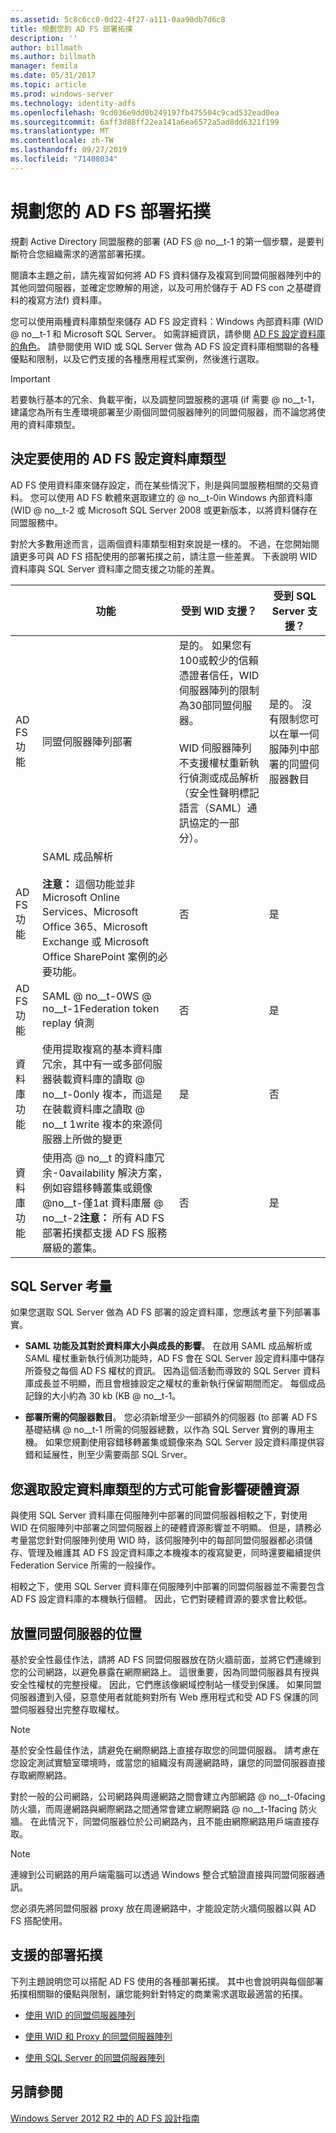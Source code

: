 ```yaml
---
ms.assetid: 5c8c6cc0-0d22-4f27-a111-0aa90db7d6c8
title: 規劃您的 AD FS 部署拓撲
description: ''
author: billmath
ms.author: billmath
manager: femila
ms.date: 05/31/2017
ms.topic: article
ms.prod: windows-server
ms.technology: identity-adfs
ms.openlocfilehash: 9cd036e9dd0b249197fb475504c9cad532ead0ea
ms.sourcegitcommit: 6aff3d88ff22ea141a6ea6572a5ad8dd6321f199
ms.translationtype: MT
ms.contentlocale: zh-TW
ms.lasthandoff: 09/27/2019
ms.locfileid: "71408034"
---
```

# <a name="plan-your-ad-fs-deployment-topology"></a>規劃您的 AD FS 部署拓撲

規劃 Active Directory 同盟服務的部署 \(AD FS @ no__t-1 的第一個步驟，是要判斷符合您組織需求的適當部署拓撲。  
  
閱讀本主題之前，請先複習如何將 AD FS 資料儲存及複寫到同盟伺服器陣列中的其他同盟伺服器，並確定您瞭解的用途，以及可用於儲存于 AD FS con 之基礎資料的複寫方法f) 資料庫。  
  
您可以使用兩種資料庫類型來儲存 AD FS 設定資料：Windows 內部資料庫 \(WID @ no__t-1 和 Microsoft SQL Server。 如需詳細資訊，請參閱 [AD FS 設定資料庫的角色](../../ad-fs/technical-reference/The-Role-of-the-AD-FS-Configuration-Database.md)。 請參閱使用 WID 或 SQL Server 做為 AD FS 設定資料庫相關聯的各種優點和限制，以及它們支援的各種應用程式案例，然後進行選取。  
  
> [!IMPORTANT]  
> 若要執行基本的冗余、負載平衡，以及調整同盟服務的選項 \(if 需要 @ no__t-1，建議您為所有生產環境部署至少兩個同盟伺服器陣列的同盟伺服器，而不論您將使用的資料庫類型。  
  
## <a name="determining-which-type-of-adfs-configuration-database-to-use"></a>決定要使用的 AD FS 設定資料庫類型  
AD FS 使用資料庫來儲存設定，而在某些情況下，則是與同盟服務相關的交易資料。 您可以使用 AD FS 軟體來選取建立的 @ no__t-0in Windows 內部資料庫 \(WID @ no__t-2 或 Microsoft SQL Server 2008 或更新版本，以將資料儲存在同盟服務中。  
  
對於大多數用途而言，這兩個資料庫類型相對來說是一樣的。 不過，在您開始閱讀更多可與 AD FS 搭配使用的部署拓撲之前，請注意一些差異。 下表說明 WID 資料庫與 SQL Server 資料庫之間支援之功能的差異。  
  
||功能|受到 WID 支援？|受到 SQL Server 支援？
| --- | --- | --- |--- |
|AD FS 功能|同盟伺服器陣列部署|是的。 如果您有100或較少的信賴憑證者信任，WID 伺服器陣列的限制為30部同盟伺服器。</br></br>WID 伺服器陣列不支援權杖重新執行偵測或成品解析（安全性聲明標記語言（SAML）通訊協定的一部分）。 |是的。 沒有限制您可以在單一伺服陣列中部署的同盟伺服器數目  
|AD FS 功能|SAML 成品解析 </br></br>**注意：** 這個功能並非 Microsoft Online Services、Microsoft Office 365、Microsoft Exchange 或 Microsoft Office SharePoint 案例的必要功能。|否|是  
|AD FS 功能|SAML @ no__t-0WS @ no__t-1Federation token replay 偵測|否|是  
|資料庫功能|使用提取複寫的基本資料庫冗余，其中有一或多部伺服器裝載資料庫的讀取 @ no__t-0only 複本，而這是在裝載資料庫之讀取 @ no__t 1write 複本的來源伺服器上所做的變更|是|否 
|資料庫功能|使用高 @ no__t 的資料庫冗余-0availability 解決方案，例如容錯移轉叢集或鏡像 @no__t-僅1at 資料庫層 @ no__t-2**注意：** 所有 AD FS 部署拓撲都支援 AD FS 服務層級的叢集。|否|是  

  
## <a name="sql-server-considerations"></a>SQL Server 考量  
如果您選取 SQL Server 做為 AD FS 部署的設定資料庫，您應該考量下列部署事實。  
  
-   **SAML 功能及其對於資料庫大小與成長的影響**。 在啟用 SAML 成品解析或 SAML 權杖重新執行偵測功能時，AD FS 會在 SQL Server 設定資料庫中儲存所簽發之每個 AD FS 權杖的資訊。 因為這個活動而導致的 SQL Server 資料庫成長並不明顯，而且會根據設定之權杖的重新執行保留期間而定。 每個成品記錄的大小約為 30 kb \(KB @ no__t-1。  
  
-   **部署所需的伺服器數目**。 您必須新增至少一部額外的伺服器 \(to 部署 AD FS 基礎結構 @ no__t-1 所需的伺服器總數，以作為 SQL Server 實例的專用主機。 如果您規劃使用容錯移轉叢集或鏡像來為 SQL Server 設定資料庫提供容錯和延展性，則至少需要兩部 SQL Srver。  
  
## <a name="how-the-configuration-database-type-you-select-may-impact-hardware-resources"></a>您選取設定資料庫類型的方式可能會影響硬體資源  
與使用 SQL Server 資料庫在伺服陣列中部署的同盟伺服器相較之下，對使用 WID 在伺服陣列中部署之同盟伺服器上的硬體資源影響並不明顯。 但是，請務必考量當您針對伺服陣列使用 WID 時，該伺服陣列中的每部同盟伺服器都必須儲存、管理及維護其 AD FS 設定資料庫之本機複本的複寫變更，同時還要繼續提供 Federation Service 所需的一般操作。  
  
相較之下，使用 SQL Server 資料庫在伺服陣列中部署的同盟伺服器並不需要包含 AD FS 設定資料庫的本機執行個體。 因此，它們對硬體資源的要求會比較低。  
  
## <a name="BKMK_1"></a>放置同盟伺服器的位置  
基於安全性最佳作法，請將 AD FS 同盟伺服器放在防火牆前面，並將它們連線到您的公司網路，以避免暴露在網際網路上。 這很重要，因為同盟伺服器具有授與安全性權杖的完整授權。 因此，它們應該像網域控制站一樣受到保護。 如果同盟伺服器遭到入侵，惡意使用者就能夠對所有 Web 應用程式和受 AD FS 保護的同盟伺服器發出完整存取權杖。  
  
> [!NOTE]  
> 基於安全性最佳作法，請避免在網際網路上直接存取您的同盟伺服器。 請考慮在您設定測試實驗室環境時，或當您的組織沒有周邊網路時，讓您的同盟伺服器直接存取網際網路。  
  
對於一般的公司網路，公司網路與周邊網路之間會建立內部網路 @ no__t-0facing 防火牆，而周邊網路與網際網路之間通常會建立網際網路 @ no__t-1facing 防火牆。 在此情況下，同盟伺服器位於公司網路內，且不能由網際網路用戶端直接存取。  
  
> [!NOTE]  
> 連線到公司網路的用戶端電腦可以透過 Windows 整合式驗證直接與同盟伺服器通訊。  
  
您必須先將同盟伺服器 proxy 放在周邊網路中，才能設定防火牆伺服器以與 AD FS 搭配使用。  
  
## <a name="supported-deployment-topologies"></a>支援的部署拓撲  
下列主題說明您可以搭配 AD FS 使用的各種部署拓撲。 其中也會說明與每個部署拓撲相關聯的優點與限制，讓您能夠針對特定的商業需求選取最適當的拓撲。  
  
-   [使用 WID 的同盟伺服器陣列](Federation-Server-Farm-Using-WID.md)  
  
-   [使用 WID 和 Proxy 的同盟伺服器陣列](Federation-Server-Farm-Using-WID-and-Proxies.md)  
  
-   [使用 SQL Server 的同盟伺服器陣列](Federation-Server-Farm-Using-SQL-Server.md)  
  
## <a name="see-also"></a>另請參閱  
[Windows Server 2012 R2 中的 AD FS 設計指南](AD-FS-Design-Guide-in-Windows-Server-2012-R2.md)  
  

